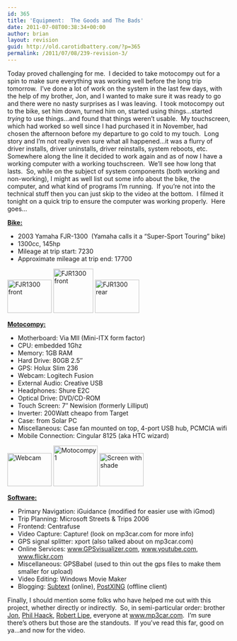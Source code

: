 ```yaml
---
id: 365
title: 'Equipment:  The Goods and The Bads'
date: 2011-07-08T00:38:34+00:00
author: brian
layout: revision
guid: http://old.carotidbattery.com/?p=365
permalink: /2011/07/08/239-revision-3/
---
```

</p> <p>Today proved challenging for me.  I decided to take motocompy out for a spin to make sure everything was working well before the long trip tomorrow.  I&#8217;ve done a lot of work on the system in the last few days, with the help of my brother, Jon, and I wanted to make sure it was ready to go and there were no nasty surprises as I was leaving.  I took motocompy out to the bike, set him down, turned him on, started using things&#8230;started <em>trying</em> to use things&#8230;and found that things weren&#8217;t usable.  My touchscreen, which had worked so well since I had purchased it in November, had chosen the afternoon before my departure to go cold to my touch.  Long story and I&#8217;m not really even sure what all happened&#8230;it was a flurry of driver installs, driver uninstalls, driver reinstalls, system reboots, etc.  Somewhere along the line it decided to work again and as of now I have a working computer with a working touchscreen.  We&#8217;ll see how long that lasts.  So, while on the subject of system components (both working and non-working), I might as well list out some info about the bike, the computer, and what kind of programs I&#8217;m running.  If you&#8217;re not into the technical stuff then you can just skip to the video at the bottom.  I filmed it tonight on a quick trip to ensure the computer was working properly.  Here goes&#8230;</p> <p><strong><u>Bike: </u></strong></p> <ul> <li>2003 Yamaha FJR-1300  (Yamaha calls it a &#8220;Super-Sport Touring&#8221; bike) </li> <li>1300cc, 145hp </li> <li>Mileage at trip start: 7230 </li> <li>Approximate mileage at trip end: 17700</li> </ul> <p><a title="Photo Sharing" href="http://www.flickr.com/photos/64293054@N00/172491695/"><img height="75" alt="FJR1300 front" src="http://static.flickr.com/76/172491695\_62ab1c5c6d\_t.jpg" width="100" /></a> <a href="http://www.flickr.com/photos/carotidbattery/172487264/" title="FJR1300 front by carotidbattery, on Flickr"><img src="http://farm1.static.flickr.com/75/172487264\_2df40f9581\_t.jpg" width="90" height="100" alt="FJR1300 front"></a> <a title="Photo Sharing" href="http://www.flickr.com/photos/64293054@N00/172487265/"><img height="75" alt="FJR1300 rear" src="http://static.flickr.com/69/172487265\_9b5e9c8fb5\_t.jpg" width="100" /></a></p> <p><strong><u>Motocompy:</u></strong></p> <ul> <li>Motherboard: Via MII (Mini-ITX form factor) </li> <li>CPU: embedded 1Ghz </li> <li>Memory: 1GB RAM </li> <li>Hard Drive: 80GB 2.5&#8243; </li> <li>GPS: Holux Slim 236 </li> <li>Webcam: Logitech Fusion </li> <li>External Audio: Creative USB </li> <li>Headphones: Shure E2C </li> <li>Optical Drive: DVD/CD-ROM </li> <li>Touch Screen: 7&#8243; Newision (formerly Lilliput) </li> <li>Inverter: 200Watt cheapo from Target </li> <li>Case: from Solar PC </li> <li>Miscellaneous: Case fan mounted on top, 4-port USB hub, PCMCIA wifi </li> <li>Mobile Connection: Cingular 8125 (aka HTC wizard) </li> </ul> <p><a title="Photo Sharing" href="http://www.flickr.com/photos/64293054@N00/172491694/"><img height="75" alt="Webcam" src="http://static.flickr.com/76/172491694\_8badb95d2b\_t.jpg" width="100" /></a> <a title="Photo Sharing" href="http://www.flickr.com/photos/64293054@N00/172487267/"><img height="92" alt="Motocompy 1" src="http://static.flickr.com/65/172487267\_1e3932b19e\_t.jpg" width="100" /></a> <a title="Photo Sharing" href="http://www.flickr.com/photos/64293054@N00/172487269/"><img height="75" alt="Screen with shade" src="http://static.flickr.com/77/172487269\_9fc5b50b60\_t.jpg" width="100" /></a></p> <p><u><strong>Software:</strong></u></p> <ul> <li>Primary Navigation: iGuidance (modified for easier use with iGmod) </li> <li>Trip Planning: Microsoft Streets & Trips 2006 </li> <li>Frontend: Centrafuse </li> <li>Video Capture: Capture! (look on mp3car.com for more info) </li> <li>GPS signal splitter: xport (also talked about on mp3car.com) </li> <li>Online Services: <a href="http://www.GPSvisualizer.com">www.GPSvisualizer.com</a>, <a href="http://www.youtube.com">www.youtube.com</a>, <a href="http://www.flickr.com">www.flickr.com</a>  </li> <li> Miscellaneous: GPSBabel (used to thin out the gps files to make them smaller for upload) </li> <li>Video Editing: Windows Movie Maker </li> <li>Blogging: <a href="http://www.subtextproject.com">Subtext</a> (online), <a href="http://www.chrisfrazier.net/blog/">PostXING</a> (offline client)</li> </ul> <p>Finally, I should mention some folks who have helped me out with this project, whether directly or indirectly.  So, in semi-particular order: brother <a href="http://www.jongalloway.com">Jon</a>, <a href="http://www.haacked.com">Phil Haack</a>, <a href="http://www.gpsbabel.org">Robert Lipe</a>, everyone at <a href="http://www.mp3car.com">www.mp3car.com</a>.  I&#8217;m sure there&#8217;s others but those are the standouts.  If you&#8217;ve read this far, good on ya&#8230;and now for the video.</p> <p>